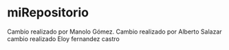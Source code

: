 # miRepositorio
Cambio realizado por Manolo Gómez.
Cambio realizado por Alberto Salazar
cambio realizado Eloy fernandez castro

